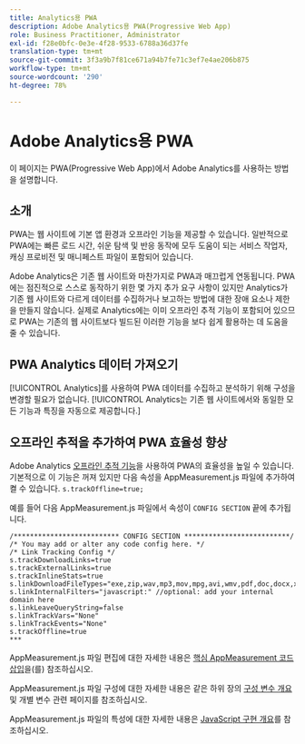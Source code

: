 ```yaml
---
title: Analytics용 PWA
description: Adobe Analytics용 PWA(Progressive Web App)
role: Business Practitioner, Administrator
exl-id: f28e0bfc-0e3e-4f28-9533-6788a36d37fe
translation-type: tm+mt
source-git-commit: 3f3a9b7f81ce671a94b7fe71c3ef7e4ae206b875
workflow-type: tm+mt
source-wordcount: '290'
ht-degree: 78%

---
```


# Adobe Analytics용 PWA

이 페이지는 PWA(Progressive Web App)에서 Adobe Analytics를 사용하는 방법을 설명합니다.

## 소개

PWA는 웹 사이트에 기본 앱 환경과 오프라인 기능을 제공할 수 있습니다. 일반적으로 PWA에는 빠른 로드 시간, 쉬운 탐색 및 반응 동작에 모두 도움이 되는 서비스 작업자, 캐싱 프로비전 및 매니페스트 파일이 포함되어 있습니다.

Adobe Analytics은 기존 웹 사이트와 마찬가지로 PWA과 매끄럽게 연동됩니다. PWA에는 점진적으로 스스로 동작하기 위한 몇 가지 추가 요구 사항이 있지만 Analytics가 기존 웹 사이트와 다르게 데이터를 수집하거나 보고하는 방법에 대한 장애 요소나 제한을 만들지 않습니다. 실제로 Analytics에는 이미 오프라인 추적 기능이 포함되어 있으므로 PWA는 기존의 웹 사이트보다 빌드된 이러한 기능을 보다 쉽게 활용하는 데 도움을 줄 수 있습니다.

## PWA Analytics 데이터 가져오기

[!UICONTROL Analytics]를 사용하여 PWA 데이터를 수집하고 분석하기 위해 구성을 변경할 필요가 없습니다. [!UICONTROL Analytics는 기존 웹 사이트에서와 동일한 모든 기능과 특징을 자동으로 제공합니다.]

## 오프라인 추적을 추가하여 PWA 효율성 향상

Adobe Analytics [오프라인 추적 기능](/help/implement/vars/config-vars/trackoffline.md)을 사용하여 PWA의 효율성을 높일 수 있습니다. 기본적으로 이 기능은 꺼져 있지만 다음 속성을 AppMeasurement.js 파일에 추가하여 켤 수 있습니다. `s.trackOffline=true;`

예를 들어 다음 AppMeasurement.js 파일에서 속성이 `CONFIG SECTION` 끝에 추가됩니다.

```
/************************** CONFIG SECTION **************************/ 
/* You may add or alter any code config here. */ 
/* Link Tracking Config */ 
s.trackDownloadLinks=true 
s.trackExternalLinks=true 
s.trackInlineStats=true 
s.linkDownloadFileTypes="exe,zip,wav,mp3,mov,mpg,avi,wmv,pdf,doc,docx,xls,xlsx,ppt,pptx" 
s.linkInternalFilters="javascript:" //optional: add your internal domain here 
s.linkLeaveQueryString=false 
s.linkTrackVars="None" 
s.linkTrackEvents="None" 
s.trackOffline=true
*** 
```

AppMeasurement.js 파일 편집에 대한 자세한 내용은 [핵심 AppMeasurement 코드 삽입](/help/implement/other/dtm/c-aa-tool/t-appmeasurement-code.md)을(를) 참조하십시오.

AppMeasurement.js 파일 구성에 대한 자세한 내용은 같은 하위 장의 [구성 변수 개요](/help/implement/vars/config-vars/configuration-variables.md) 및 개별 변수 관련 페이지를 참조하십시오.

AppMeasurement.js 파일의 특성에 대한 자세한 내용은 [JavaScript 구현 개요](/help/implement/js/overview.md)를 참조하십시오.
